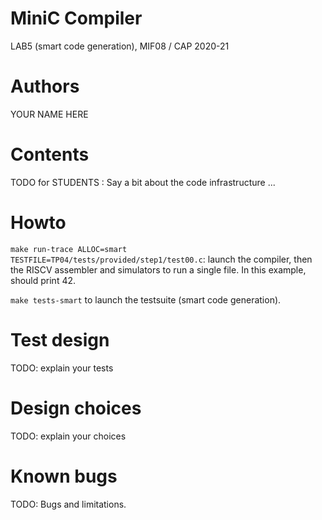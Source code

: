 # MiniC Compiler 
LAB5 (smart code generation), MIF08 / CAP 2020-21

# Authors

YOUR NAME HERE

# Contents

TODO for STUDENTS : Say a bit about the code infrastructure ...

# Howto

`make run-trace ALLOC=smart TESTFILE=TP04/tests/provided/step1/test00.c`: launch the compiler, then the RISCV assembler and simulators to run a single file. In this example, should print 42.

`make tests-smart` to launch the testsuite (smart code generation).

# Test design 

TODO: explain your tests

# Design choices

TODO: explain your choices

# Known bugs

TODO: Bugs and limitations.

